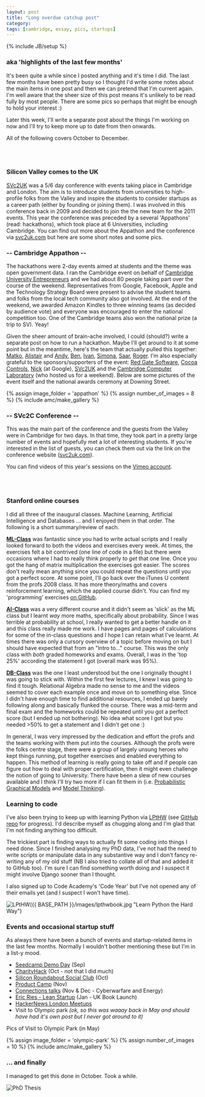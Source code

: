 ```yaml
---
layout: post
title: "Long overdue catchup post"
category: 
tags: [cambridge, essay, pics, startups]
---
```

{% include JB/setup %}

<!-- permalink: http://amirchaudhry.com/catchup-post-oct-dec -->

### aka 'highlights of the last few months'

It's been quite a while since I posted anything and it's time I did.  The last few months have been pretty busy so I thought I'd write some notes about the main items in one post and then we can pretend that I'm current again.  I'm well aware that the sheer size of this post means it's unlikely to be read fully by most people.  There are some pics so perhaps that might be enough to hold your interest :)

Later this week, I'll write a separate post about the things I'm working on now and I'll try to keep more up to date from then onwards.  

All of the following covers October to December.

<br />
<br />

### Silicon Valley comes to the UK

[SVc2UK][svc2uk.com] was a 5/6 day conference with events taking place in Cambridge and London.  The aim is to introduce students from universities to high-profile folks from the Valley and inspire the students to consider startups as a career path (either by founding or joining them).  I was involved in this conference back in 2009 and decided to join the the new team for the 2011 events.  This year the conference was preceded by a several 'Appathons' (read: hackathons), which took place at 6 Universities, including Cambridge.  You can find out more about the Appathon and the conference via [svc2uk.com][] but here are some short notes and some pics.

### -- Cambridge Appathon --

The hackathons were 2-day events aimed at students and the theme was open government data.  I ran the Cambridge event on behalf of [Cambridge University Entrepreneurs][] and we had about 80 people taking part over the course of the weekend.  Representatives from Google, Facebook, Apple and the Technology Strategy Board were present to advise the student teams and folks from the local tech community also got involved.  At the end of the weekend, we awarded Amazon Kindles to three winning teams (as decided by audience vote) and everyone was encouraged to enter the national competition too.  One of the Cambridge teams also won the national prize (a trip to SV).  Yeay!

Given the sheer amount of brain-ache involved, I could (should?) write a separate post on how to run a hackathon.  Maybe I'll get around to it at some point but in the meantime, here's the team that actually pulled this together: [Matko][], [Alistair][] and [Andy][], [Ben][], [Ivan][], [Simona][], [Saar][], [Roger][].  I'm also especially grateful to the sponsors/supporters of the event: [Red Gate Software][], [Cocoa Controls][], [Nick][] (at Google), [SVc2UK][svc2uk.com] and the [Cambridge Computer Laboratory][] (who hosted us for a weekend).  Below are some pictures of the event itself and the national awards ceremony at Downing Street.

{% assign image_folder = 'appathon' %}
{% assign number_of_images = 8 %}
{% include amc/make_gallery %}

### -- SVc2C Conference -- 

This was the main part of the conference and the guests from the Valley were in Cambridge for two days.  In that time, they took part in a pretty large number of events and hopefully met a lot of interesting students.  If you're interested in the list of guests, you can check them out via the link on the conference website ([svc2uk.com]).

You can find videos of this year's sessions on the [Vimeo account][SVC-Vimeo].

[Cambridge University Entrepreneurs]: http://www.cue.org.uk
[svc2uk.com]: http://www.svc2uk.com
[SVC-Vimeo]: http://vimeo.com/user5407037
[Matko]: http://web.math.pmf.unizg.hr/~mabotinc/index.html
[Alistair]: http://www.cl.cam.ac.uk/~arb33/
[Andy]: http://www.cl.cam.ac.uk/~acr31/
[Ben]: https://twitter.com/benfwirtz
[Ivan]: https://twitter.com/#!/ivanmazour
[Simona]: https://twitter.com/#!/simofeja
[Saar]: http://www.saardrimer.com/
[Roger]: http://uk.linkedin.com/pub/roger-coulston/26/598/7a1
[Red Gate Software]: http://www.red-gate.com/
[Cocoa Controls]: http://cocoacontrols.com/
[Nick]: https://plus.google.com/106738482735452735039/posts
[Cambridge Computer Laboratory]: http://www.cl.cam.ac.uk/

<br />
<br />

### Stanford online courses

I did all three of the inaugural classes. Machine Learning, Artificial Intelligence and Databases ... and I enjoyed them in that order.  The following is a short summary/review of each.

**[ML-Class][]** was fantastic since you had to write actual scripts and I really looked forward to both the videos and exercises every week.  At times, the exercises felt a bit contrived (one line of code in a file) but there were occasions where I had to really think properly to *get* that one line.  Once you got the hang of matrix multiplication the exercises got easier.  The scores don't really mean anything since you could repeat the questions until you got a perfect score. At some point, I'll go back over the iTunes U content from the profs 2008 class.  It has more theory/maths and covers reinforcement learning, which the applied course didn't.  You can find my 'programming' exercises [on GitHub][Github ML Repo].

**[AI-Class][]** was a very different course and it didn't seem as 'slick' as the ML class but I learnt *way* more maths, specifically about probability.  Since I was terrible at probability at school, I really wanted to get a better handle on it and this class really made me work.  I have pages and pages of calculations for some of the in-class questions and I hope I can retain what I've learnt.  At times there was only a cursory overview of a topic before moving on but I should have expected that from an "Intro to..." course.  This was the only class with *both* graded homeworks and exams. Overall, I was in the 'top 25%' according the statement I got (overall mark was 95%).

**[DB-Class][]** was the one I least understood but the one I originally thought I was going to stick with.  Within the first few lectures, I knew I was going to find it tough.  Relational Algebra made no sense to me and the videos seemed to cover each example once and move on to something else.  Since I didn't have enough time to find additional resources, I ended up barely following along and basically flunked the course.  There was a mid-term and final exam and the homeworks could be repeated until you got a perfect score (but I ended up not bothering).  No idea what score I got but you needed >50% to get a statement and I didn't get one :)

In general, I was very impressed by the dedication and effort the profs and the teams working with them put into the courses.  Although the profs were the folks centre stage, there were a group of largely unsung heroes who kept things running, put together exercises and enabled everything to happen.  This method of learning is really going to take off and if people can figure out how to deal with proper certification, then it might even challenge the notion of going to University.  There have been a slew of new courses available and I think I'll try two more if I can fit them in (i.e. [Probabilistic Graphical Models][pgm-class] and [Model Thinking][model-class]).

[ML-Class]: http://www.ml-class.org/
[AI-Class]: https://www.ai-class.com/
[DB-Class]: http://www.db-class.org
[GitHub ML Repo]: https://github.com/amirmc/ai-ml-classes
[pgm-class]: http://www.pgm-class.org/
[model-class]: http://www.modelthinker-class.org/


### Learning to code

I've also been trying to keep up with learning Python via [LPtHW][] (see [GitHub repo][Github LPtHW Repo] for progress).   I'd describe myself as chugging along and I'm glad that I'm not finding anything too difficult.

The trickiest part is finding ways to actually fit some coding into things I need done.  Since I finished analysing my PhD data, I've not had the need to write scripts or manipulate data in any substantive way and I don't fancy re-writing any of my old stuff (NB I also tried to collate all of that and added it to GitHub too).  I'm sure I can find something worth doing and I suspect it might involve Django sooner than I thought.  

I also signed up to Code Academy's 'Code Year' but I've not opened any of their emails yet (and I suspect I won't have time).

![LPtHW]({{ BASE_PATH }}/images/lpthwbook.jpg "Learn Python the Hard Way")

[LPtHW]: http://learnpythonthehardway.org/
[Github LPtHW Repo]: https://github.com/amirmc/TheHardWay


### Events and occasional startup stuff

As always there have been a bunch of events and startup-related items in the last few months.  Normally I wouldn't bother mentioning these but I'm in a list-y mood.

- [Seedcamp Demo Day](http://www.seedcamp.com/2011/09/seedcamp-week-breaking-records-yet-again.html) (Sep)
- [CharityHack](https://twitter.com/#!/charityhack2011) (Oct - not that I did much)
- [Silicon Roundabout Social Club](http://www.meetup.com/SiliconRoundaboutSocialClub/) (Oct)
- [Product Camp](http://www.productcamplondon.com/events/productcamp-london-3-november-26th-2011/) (Nov)
- [Connections talks](http://www.dar.cam.ac.uk/connections) (Nov & Dec - Cyberwarfare and Energy)
- [Eric Ries - Lean Startup](http://www.cabume.co.uk/the-cluster/the-future-is-now-eric-ries-in-cambridge.html) (Jan - UK Book Launch)
- [HackerNews London Meetups](http://www.meetup.com/hnlondon/)
- Visit to Olympic park *(ok, so this was waaay back in May and should have had it's own post but I never got around to it)*

Pics of Visit to Olympic Park (in May)

{% assign image_folder = 'olympic-park' %}
{% assign number_of_images = 10 %}
{% include amc/make_gallery %}


### ... and finally

I managed to get this done in October.  Took a while.

![PhD Thesis]({{BASE_PATH}}/images/thesis-1.jpg "PhD Thesis")